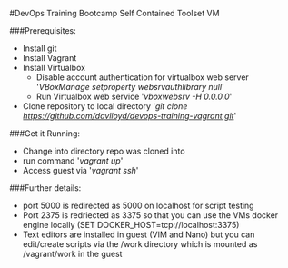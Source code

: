 #DevOps Training Bootcamp Self Contained Toolset VM


###Prerequisites:
- Install git
- Install Vagrant
- Install Virtualbox
    - Disable account authentication for virtualbox web server '*VBoxManage setproperty websrvauthlibrary null*'
    - Run Virtualbox web service '*vboxwebsrv -H 0.0.0.0*'
- Clone repository to local directory '*git clone https://github.com/davlloyd/devops-training-vagrant.git*'


###Get it Running:
- Change into directory repo was cloned into
- run command '*vagrant up*'
- Access guest via '*vagrant ssh*'

###Further details:
- port 5000 is redirected as 5000 on localhost for script testing
- Port 2375 is redriected as 3375 so that you can use the VMs docker engine locally (SET DOCKER_HOST=tcp://localhost:3375)
- Text editors are installed in guest (VIM and Nano) but you can edit/create scripts via the <clonedir>/work directory which is mounted as /vagrant/work in the guest



